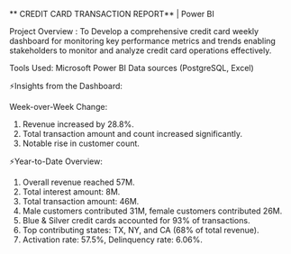 
**
CREDIT CARD TRANSACTION REPORT** | Power BI


Project Overview : To Develop a comprehensive credit card weekly dashboard for monitoring key performance metrics and trends enabling stakeholders to monitor and analyze credit card operations effectively.

Tools Used:
Microsoft Power BI
Data sources (PostgreSQL, Excel)

⚡Insights from the Dashboard:

 Week-over-Week Change:
1. Revenue increased by 28.8%.
2. Total transaction amount and count increased significantly.
3. Notable rise in customer count.

⚡Year-to-Date Overview:
1. Overall revenue reached 57M.
2. Total interest amount: 8M.
3. Total transaction amount: 46M.
4. Male customers contributed 31M, female customers contributed 26M.
5. Blue & Silver credit cards accounted for 93% of transactions.
6. Top contributing states: TX, NY, and CA (68% of total revenue).
7. Activation rate: 57.5%, Delinquency rate: 6.06%.
